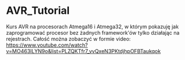 # AVR_Tutorial
Kurs AVR na procesorach Atmega16 i Atmega32, w którym pokazuję jak zaprogramować procesor bez żadnych framework'ów tylko działając na rejestrach. Całość można zobaczyć w formie video:
https://www.youtube.com/watch?v=MO463ILYN9o&list=PLZQKTfr7_vvQxeN3PKtdjhpOFBTaukqok 
